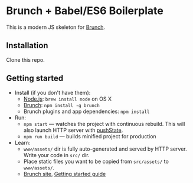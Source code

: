# Brunch + Babel/ES6 Boilerplate

This is a modern JS skeleton for [Brunch](http://brunch.io).

## Installation

Clone this repo.

## Getting started

* Install (if you don't have them):
    * [Node.js](http://nodejs.org): `brew install node` on OS X
    * [Brunch](http://brunch.io): `npm install -g brunch`
    * Brunch plugins and app dependencies: `npm install`
* Run:
    * `npm start` — watches the project with continuous rebuild. This will also launch HTTP server with [pushState](https://developer.mozilla.org/en-US/docs/Web/Guide/API/DOM/Manipulating_the_browser_history).
    * `npm run build` — builds minified project for production
* Learn:
    * `www/assets/` dir is fully auto-generated and served by HTTP server.  Write your code in `src/` dir.
    * Place static files you want to be copied from `src/assets/` to `www/assets/`.
    * [Brunch site](http://brunch.io), [Getting started guide](https://github.com/brunch/brunch-guide#readme)
